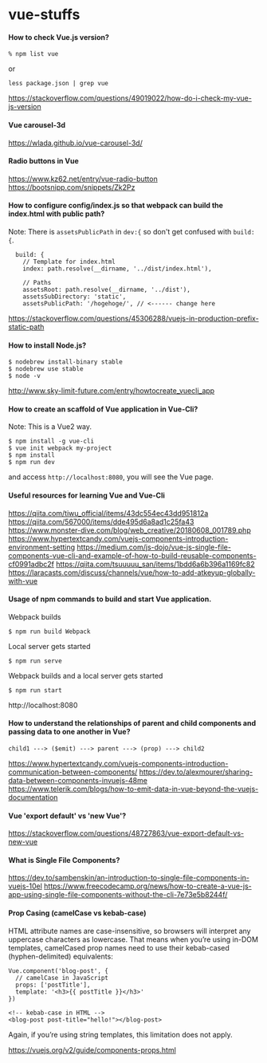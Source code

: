 # vue-stuffs

#### How to check Vue.js version?

```
% npm list vue
```

or

```
less package.json | grep vue
```

https://stackoverflow.com/questions/49019022/how-do-i-check-my-vue-js-version


#### Vue carousel-3d

https://wlada.github.io/vue-carousel-3d/

#### Radio buttons in Vue

https://www.kz62.net/entry/vue-radio-button
https://bootsnipp.com/snippets/Zk2Pz

#### How to configure config/index.js so that webpack can build the index.html with public path?

Note:  There is `assetsPublicPath` in `dev:{` so don't get confused with `build:{`.

```
  build: {
    // Template for index.html
    index: path.resolve(__dirname, '../dist/index.html'),

    // Paths
    assetsRoot: path.resolve(__dirname, '../dist'),
    assetsSubDirectory: 'static',
    assetsPublicPath: '/hogehoge/', // <------ change here

```

https://stackoverflow.com/questions/45306288/vuejs-in-production-prefix-static-path

#### How to install Node.js?

```
$ nodebrew install-binary stable
$ nodebrew use stable
$ node -v
```

http://www.sky-limit-future.com/entry/howtocreate_vuecli_app

#### How to create an scaffold of Vue application in Vue-Cli?

Note: This is a Vue2 way.

```
$ npm install -g vue-cli
$ vue init webpack my-project
$ npm install
$ npm run dev
```
and access `http://localhost:8080`, you will see the Vue page.

#### Useful resources for learning Vue and Vue-Cli

https://qiita.com/tiwu_official/items/43dc554ec43dd951812a
https://qiita.com/567000/items/dde495d6a8ad1c25fa43
https://www.monster-dive.com/blog/web_creative/20180608_001789.php
https://www.hypertextcandy.com/vuejs-components-introduction-environment-setting
https://medium.com/js-dojo/vue-js-single-file-components-vue-cli-and-example-of-how-to-build-reusable-components-cf0991adbc2f
https://qiita.com/tsuuuuu_san/items/1bdd6a6b396a1169fc82
https://laracasts.com/discuss/channels/vue/how-to-add-atkeyup-globally-with-vue

#### Usage of npm commands to build and start Vue application.

Webpack builds
```
$ npm run build	Webpack
```

Local server gets started
```
$ npm run serve
```

Webpack builds and a local server gets started
```
$ npm run start
```

http://localhost:8080


#### How to understand the relationships of parent and child components and passing data to one another in Vue?

```
child1 ---> ($emit) ---> parent ---> (prop) ---> child2
```

https://www.hypertextcandy.com/vuejs-components-introduction-communication-between-components/
https://dev.to/alexmourer/sharing-data-between-components-invuejs-48me
https://www.telerik.com/blogs/how-to-emit-data-in-vue-beyond-the-vuejs-documentation

#### Vue 'export default' vs 'new Vue'?

https://stackoverflow.com/questions/48727863/vue-export-default-vs-new-vue

#### What is Single File Components?

https://dev.to/sambenskin/an-introduction-to-single-file-components-in-vuejs-10el
https://www.freecodecamp.org/news/how-to-create-a-vue-js-app-using-single-file-components-without-the-cli-7e73e5b8244f/


#### Prop Casing (camelCase vs kebab-case)

HTML attribute names are case-insensitive, so browsers will interpret any uppercase characters as lowercase. That means when you’re using in-DOM templates, camelCased prop names need to use their kebab-cased (hyphen-delimited) equivalents:

```
Vue.component('blog-post', {
  // camelCase in JavaScript
  props: ['postTitle'],
  template: '<h3>{{ postTitle }}</h3>'
})
```
```
<!-- kebab-case in HTML -->
<blog-post post-title="hello!"></blog-post>
```
Again, if you’re using string templates, this limitation does not apply.

https://vuejs.org/v2/guide/components-props.html
